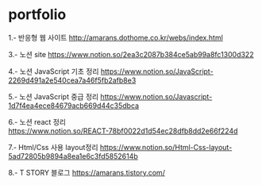 # portfolio 
1.- 반응형 웹 사이트 
    http://amarans.dothome.co.kr/webs/index.html
    
3.- 노션 site 
    https://www.notion.so/2ea3c2087b384ce5ab99a8fc1300d322


4.- 노션 JavaScript 기초 정리 
    https://www.notion.so/JavaScript-2269d491a2e540cea7a46f5fb2afb8e3
 
5.- 노션 JavaScript 중급 정리
    https://www.notion.so/Javascript-1d7f4ea4ece84679acb669d44c35dbca

6.- 노션 react 정리  
     https://www.notion.so/REACT-78bf0022d1d54ec28dfb8dd2e66f224d
 
7.- Html/Css 사용 layout정리 
    https://www.notion.so/Html-Css-layout-5ad72805b9894a8ea1e6c3fd5852614b

8.- T STORY 블로그 
    https://amarans.tistory.com/
